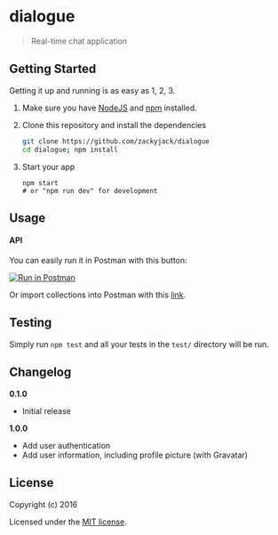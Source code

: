 # dialogue

> Real-time chat application

## Getting Started

Getting it up and running is as easy as 1, 2, 3.

1. Make sure you have [NodeJS](https://nodejs.org/) and [npm](https://www.npmjs.com/) installed.
2. Clone this repository and install the dependencies

    ```sh
    git clone https://github.com/zackyjack/dialogue
    cd dialogue; npm install
    ```

3. Start your app

    ```
    npm start
    # or "npm run dev" for development
    ```

## Usage

#### API
You can easily run it in Postman with this button:

[![Run in Postman](https://run.pstmn.io/button.svg)](https://app.getpostman.com/run-collection/ca767c9cfbabd807c903)

Or import collections into Postman with this [link](https://www.getpostman.com/collections/ca767c9cfbabd807c903).


## Testing

Simply run `npm test` and all your tests in the `test/` directory will be run.

## Changelog

__0.1.0__

- Initial release

__1.0.0__

- Add user authentication
- Add user information, including profile picture (with Gravatar)

## License

Copyright (c) 2016

Licensed under the [MIT license](LICENSE).

